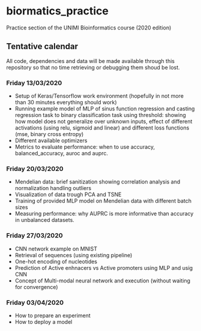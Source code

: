 # biormatics_practice
Practice section of the UNIMI Bioinformatics course (2020 edition)

## Tentative calendar
All code, dependencies and data will be made available through this repository so that no time retrieving or debugging them shoud be lost.

### Friday 13/03/2020
- Setup of Keras/Tensorflow work environment (hopefully in not more than 30 minutes everything should work)
- Running example model of MLP of sinus function regression and casting regression task to binary classification task using threshold: showing how model does not generalize over unknown inputs, effect of different activations (using relu, sigmoid and linear) and different loss functions (mse, binary cross entropy)
- Different available optimizers
- Metrics to evaluate performance: when to use accuracy, balanced_accuracy, auroc and auprc.

### Friday 20/03/2020
- Mendelian data: brief sanitization showing correlation analysis and normalization handling outliers
- Visualization of data trough PCA and TSNE 
- Training of provided MLP model on Mendelian data with different batch sizes
- Measuring performance: why AUPRC is more informative than accuracy in unbalanced datasets.

### Friday 27/03/2020
- CNN network example on MNIST
- Retrieval of sequences (using existing pipeline)
- One-hot encoding of nucleotides
- Prediction of Active enhnacers vs Active promoters using MLP and usig CNN
- Concept of Multi-modal neural network and execution (without waiting for convergence)

### Friday 03/04/2020
- How to prepare an experiment
- How to deploy a model
